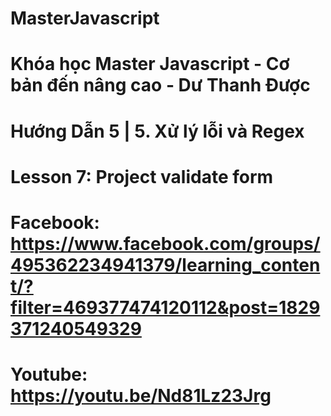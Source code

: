 # MasterJavascript
# Khóa học Master Javascript - Cơ bản đến nâng cao - Dư Thanh Được

# Hướng Dẫn 5 | 5. Xử lý lỗi và Regex
  # Lesson 7: Project validate form
  # Facebook: https://www.facebook.com/groups/495362234941379/learning_content/?filter=469377474120112&post=1829371240549329
  # Youtube: https://youtu.be/Nd81Lz23Jrg